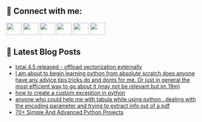 ## 🔎 Connect with me:
[<img height="32" width="40" src="https://cdn.jsdelivr.net/npm/simple-icons@v5/icons/telegram.svg" />](https://t.me/bullbesh)
[<img height="32" width="40" src="https://cdn.jsdelivr.net/npm/simple-icons@v5/icons/vk.svg" />](https://vk.com/bullbesh)
[<img height="32" width="40" src="https://cdn.jsdelivr.net/npm/simple-icons@v5/icons/twitter.svg" />](https://twitter.com/bullbesh1)
[<img height="32" width="40" src="https://cdn.jsdelivr.net/npm/simple-icons@v5/icons/instagram.svg" />](https://www.instagram.com/bullbesh)
[<img height="32" width="40" src="https://cdn.jsdelivr.net/npm/simple-icons@v5/icons/reddit.svg" />](https://www.reddit.com/user/bullbesh)
[<img height="32" width="40" src="https://cdn.jsdelivr.net/npm/simple-icons@v5/icons/youtube.svg" />](https://www.youtube.com/channel/UCtfjRs6uzgq5mfm8S06WTcg)

## 📕 Latest Blog Posts
<!-- BLOG-POST-LIST:START -->
- [txtai 4.5 released - offload vectorization externally](https://www.reddit.com/r/Python/comments/usafde/txtai_45_released_offload_vectorization_externally/)
- [I am about to begin learning python from absolute scratch does anyone have any advice,tips,tricks do and donts for me. Or just in general the most efficient way to go about it &lpar;may not be relevant but im 19m&rpar;](https://www.reddit.com/r/Python/comments/usadov/i_am_about_to_begin_learning_python_from_absolute/)
- [how to create a custom exception in python](https://www.reddit.com/r/Python/comments/usa27d/how_to_create_a_custom_exception_in_python/)
- [anyone who could help me with tabula while using python . dealing with the encoding parameter and trying to extract info out of a pdf](https://www.reddit.com/r/Python/comments/us87mg/anyone_who_could_help_me_with_tabula_while_using/)
- [70+ Simple And Advanced Python Projects](https://www.reddit.com/r/Python/comments/us7xzh/70_simple_and_advanced_python_projects/)
<!-- BLOG-POST-LIST:END -->
